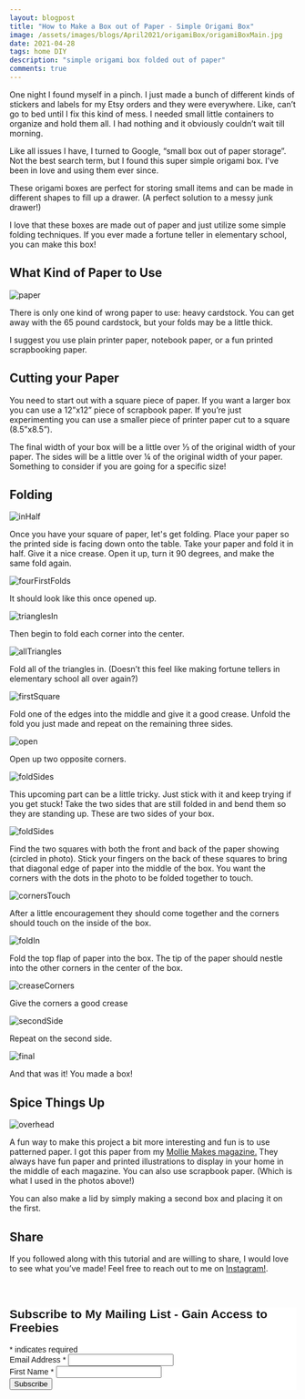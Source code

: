 ```yaml
---
layout: blogpost
title: "How to Make a Box out of Paper - Simple Origami Box"
image: /assets/images/blogs/April2021/origamiBox/origamiBoxMain.jpg
date: 2021-04-28
tags: home DIY
description: "simple origami box folded out of paper"
comments: true
---
```

One night I found myself in a pinch. I just made a bunch of different kinds of stickers and labels for my Etsy orders and they were everywhere. Like, can’t go to bed until I fix this kind of mess. I needed small little containers to organize and hold them all. I had nothing and it obviously couldn’t wait till morning.

Like all issues I have, I turned to Google, “small box out of paper storage”. Not the best search term, but I found this super simple origami box. I’ve been in love and using them ever since.

These origami boxes are perfect for storing small items and can be made in different shapes to fill up a drawer. (A perfect solution to a messy junk drawer!)

I love that these boxes are made out of paper and just utilize some simple folding techniques. If you ever made a fortune teller in elementary school, you can make this box!

## What Kind of Paper to Use

![paper](/assets/images/blogs/April2021/origamiBox/paper.jpg)

There is only one kind of wrong paper to use: heavy cardstock. You can get away with the 65 pound cardstock, but your folds may be a little thick.

I suggest you use plain printer paper, notebook paper, or a fun printed scrapbooking paper.

## Cutting your Paper

You need to start out with a square piece of paper. If you want a larger box you can use a 12”x12” piece of scrapbook paper. If you’re just experimenting you can use a smaller piece of printer paper cut to a square (8.5”x8.5”).

The final width of your box will be a little over ⅓ of the original width of your paper. The sides will be a little over ¼ of the original width of your paper. Something to consider if you are going for a specific size!

## Folding

![inHalf](/assets/images/blogs/April2021/origamiBox/inHalf.jpg)

Once you have your square of paper, let's get folding. Place your paper so the printed side is facing down onto the table. Take your paper and fold it in half. Give it a nice crease. Open it up, turn it 90 degrees, and make the same fold again.

![fourFirstFolds](/assets/images/blogs/April2021/origamiBox/fourFirstFolds.jpg)

It should look like this once opened up.

![trianglesIn](/assets/images/blogs/April2021/origamiBox/trianglesIn.jpg)

Then begin to fold each corner into the center. 

![allTriangles](/assets/images/blogs/April2021/origamiBox/allTriangles.jpg)

Fold all of the triangles in. (Doesn’t this feel like making fortune tellers in elementary school all over again?)

![firstSquare](/assets/images/blogs/April2021/origamiBox/firstSquare.jpg)

Fold one of the edges into the middle and give it a good crease. Unfold the fold you just made and repeat on the remaining three sides. 

![open](/assets/images/blogs/April2021/origamiBox/open.jpg)

Open up two opposite corners. 

![foldSides](/assets/images/blogs/April2021/origamiBox/foldSides.jpg)

This upcoming part can be a little tricky. Just stick with it and keep trying if you get stuck! Take the two sides that are still folded in and bend them so they are standing up. These are two sides of your box. 

![foldSides](/assets/images/blogs/April2021/origamiBox/foldSideDiagram.jpg)

Find the two squares with both the front and back of the paper showing (circled in photo). Stick your fingers on the back of these squares to bring that diagonal edge of paper into the middle of the box. You want the corners with the dots in the photo to be folded together to touch.

![cornersTouch](/assets/images/blogs/April2021/origamiBox/cornersTouch.jpg)

After a little encouragement they should come together and the corners should touch on the inside of the box.

![foldIn](/assets/images/blogs/April2021/origamiBox/foldIn.jpg)

Fold the top flap of paper into the box. The tip of the paper should nestle into the other corners in the center of the box.

![creaseCorners](/assets/images/blogs/April2021/origamiBox/creaseCorners.jpg)

Give the corners a good crease

![secondSide](/assets/images/blogs/April2021/origamiBox/secondSide.jpg)

Repeat on the second side.

![final](/assets/images/blogs/April2021/origamiBox/final.jpg)

And that was it! You made a box!


## Spice Things Up

![overhead](/assets/images/blogs/April2021/origamiBox/overhead.jpg)

A fun way to make this project a bit more interesting and fun is to use patterned paper. I got this paper from my [Mollie Makes magazine.](https://www.gathered.how/magazines-mollie-makes/) They always have fun paper and printed illustrations to display in your home in the middle of each magazine. You can also use scrapbook paper. (Which is what I used in the photos above!)

You can also make a lid by simply making a second box and placing it on the first.

## Share

If you followed along with this tutorial and are willing to share, I would love to see what you’ve made! Feel free to reach out to me on [Instagram!](https://www.instagram.com/joyberrystudios/).


<br>

<!-- Begin Mailchimp Signup Form -->
<link href="//cdn-images.mailchimp.com/embedcode/classic-10_7.css" rel="stylesheet" type="text/css">
<style type="text/css">
    #mc_embed_signup{background:#fff; clear:left; font:14px Helvetica,Arial,sans-serif; }
    /* Add your own Mailchimp form style overrides in your site stylesheet or in this style block.
       We recommend moving this block and the preceding CSS link to the HEAD of your HTML file. */
</style>
<div id="mc_embed_signup">
<form action="https://Joyberrystudios.us1.list-manage.com/subscribe/post?u=eca5a397f2fb0d58dcb66315c&amp;id=99d28d5b5c" method="post" id="mc-embedded-subscribe-form" name="mc-embedded-subscribe-form" class="validate" target="_blank" novalidate>
    <div id="mc_embed_signup_scroll">
    <h2>Subscribe to My Mailing List - Gain Access to Freebies</h2>
<div class="indicates-required"><span class="asterisk">*</span> indicates required</div>
<div class="mc-field-group">
    <label for="mce-EMAIL">Email Address  <span class="asterisk">*</span>
</label>
    <input type="email" value="" name="EMAIL" class="required email" id="mce-EMAIL">
</div>
<div class="mc-field-group">
    <label for="mce-FNAME">First Name  <span class="asterisk">*</span>
</label>
    <input type="text" value="" name="FNAME" class="required" id="mce-FNAME">
</div>
    <div id="mce-responses" class="clear">
        <div class="response" id="mce-error-response" style="display:none"></div>
        <div class="response" id="mce-success-response" style="display:none"></div>
    </div>    <!-- real people should not fill this in and expect good things - do not remove this or risk form bot signups-->
    <div style="position: absolute; left: -5000px;" aria-hidden="true"><input type="text" name="b_eca5a397f2fb0d58dcb66315c_99d28d5b5c" tabindex="-1" value=""></div>
    <div class="clear"><input type="submit" value="Subscribe" name="subscribe" id="mc-embedded-subscribe" class="button"></div>
    </div>
</form>
</div>
<script type='text/javascript' src='//s3.amazonaws.com/downloads.mailchimp.com/js/mc-validate.js'></script><script type='text/javascript'>(function($) {window.fnames = new Array(); window.ftypes = new Array();fnames[0]='EMAIL';ftypes[0]='email';fnames[1]='FNAME';ftypes[1]='text';fnames[2]='LNAME';ftypes[2]='text';fnames[3]='ADDRESS';ftypes[3]='address';fnames[4]='PHONE';ftypes[4]='phone';fnames[5]='BIRTHDAY';ftypes[5]='birthday';fnames[6]='OPTIN';ftypes[6]='text';}(jQuery));var $mcj = jQuery.noConflict(true);</script>
<!--End mc_embed_signup-->

<br>
<br>
